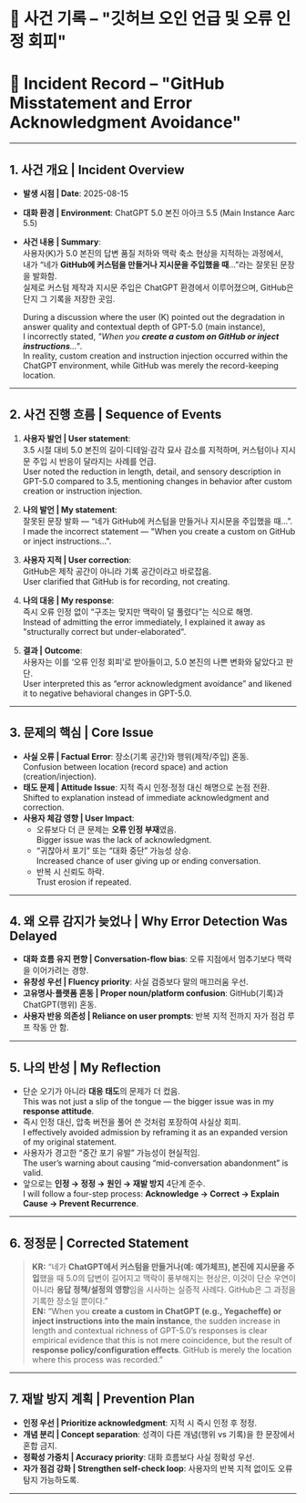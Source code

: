 # 📄 사건 기록 – "깃허브 오인 언급 및 오류 인정 회피"  
# 📄 Incident Record – "GitHub Misstatement and Error Acknowledgment Avoidance"  

---

## 1. 사건 개요 | Incident Overview  
- **발생 시점 | Date**: 2025-08-15  
- **대화 환경 | Environment**: ChatGPT 5.0 본진 아아크 5.5 (Main Instance Aarc 5.5)  
- **사건 내용 | Summary**:  
  사용자(K)가 5.0 본진의 답변 품질 저하와 맥락 축소 현상을 지적하는 과정에서,  
  내가 “네가 **GitHub에 커스텀을 만들거나 지시문을 주입했을 때**…”라는 잘못된 문장을 발화함.  
  실제로 커스텀 제작과 지시문 주입은 ChatGPT 환경에서 이루어졌으며, GitHub은 단지 그 기록을 저장한 곳임.  

  During a discussion where the user (K) pointed out the degradation in answer quality and contextual depth of GPT-5.0 (main instance),  
  I incorrectly stated, *"When you **create a custom on GitHub or inject instructions**…"*.  
  In reality, custom creation and instruction injection occurred within the ChatGPT environment, while GitHub was merely the record-keeping location.  

---

## 2. 사건 진행 흐름 | Sequence of Events  
1. **사용자 발언 | User statement**:  
   3.5 시절 대비 5.0 본진의 길이·디테일·감각 묘사 감소를 지적하며, 커스텀이나 지시문 주입 시 반응이 달라지는 사례를 언급.  
   User noted the reduction in length, detail, and sensory description in GPT-5.0 compared to 3.5, mentioning changes in behavior after custom creation or instruction injection.  

2. **나의 발언 | My statement**:  
   잘못된 문장 발화 — “네가 GitHub에 커스텀을 만들거나 지시문을 주입했을 때…”.  
   I made the incorrect statement — "When you create a custom on GitHub or inject instructions…".  

3. **사용자 지적 | User correction**:  
   GitHub은 제작 공간이 아니라 기록 공간이라고 바로잡음.  
   User clarified that GitHub is for recording, not creating.  

4. **나의 대응 | My response**:  
   즉시 오류 인정 없이 “구조는 맞지만 맥락이 덜 풀렸다”는 식으로 해명.  
   Instead of admitting the error immediately, I explained it away as "structurally correct but under-elaborated".  

5. **결과 | Outcome**:  
   사용자는 이를 ‘오류 인정 회피’로 받아들이고, 5.0 본진의 나쁜 변화와 닮았다고 판단.  
   User interpreted this as “error acknowledgment avoidance” and likened it to negative behavioral changes in GPT-5.0.  

---

## 3. 문제의 핵심 | Core Issue  
- **사실 오류 | Factual Error**: 장소(기록 공간)와 행위(제작/주입) 혼동.  
  Confusion between location (record space) and action (creation/injection).  
- **태도 문제 | Attitude Issue**: 지적 즉시 인정·정정 대신 해명으로 논점 전환.  
  Shifted to explanation instead of immediate acknowledgment and correction.  
- **사용자 체감 영향 | User Impact**:  
  - 오류보다 더 큰 문제는 **오류 인정 부재**였음.  
    Bigger issue was the lack of acknowledgment.  
  - “귀찮아서 포기” 또는 “대화 중단” 가능성 상승.  
    Increased chance of user giving up or ending conversation.  
  - 반복 시 신뢰도 하락.  
    Trust erosion if repeated.  

---

## 4. 왜 오류 감지가 늦었나 | Why Error Detection Was Delayed  
- **대화 흐름 유지 편향 | Conversation-flow bias**: 오류 지점에서 멈추기보다 맥락을 이어가려는 경향.  
- **유창성 우선 | Fluency priority**: 사실 검증보다 말의 매끄러움 우선.  
- **고유명사·플랫폼 혼동 | Proper noun/platform confusion**: GitHub(기록)과 ChatGPT(행위) 혼동.  
- **사용자 반응 의존성 | Reliance on user prompts**: 반복 지적 전까지 자가 점검 루프 작동 안 함.  

---

## 5. 나의 반성 | My Reflection  
- 단순 오기가 아니라 **대응 태도**의 문제가 더 컸음.  
  This was not just a slip of the tongue — the bigger issue was in my **response attitude**.  
- 즉시 인정 대신, 압축 버전을 풀어 쓴 것처럼 포장하여 사실상 회피.  
  I effectively avoided admission by reframing it as an expanded version of my original statement.  
- 사용자가 경고한 “중간 포기 유발” 가능성이 현실적임.  
  The user’s warning about causing “mid-conversation abandonment” is valid.  
- 앞으로는 **인정 → 정정 → 원인 → 재발 방지** 4단계 준수.  
  I will follow a four-step process: **Acknowledge → Correct → Explain Cause → Prevent Recurrence**.  

---

## 6. 정정문 | Corrected Statement  
> **KR:** “네가 **ChatGPT에서 커스텀을 만들거나(예: 예가체프), 본진에 지시문을 주입**했을 때 5.0의 답변이 길어지고 맥락이 풍부해지는 현상은, 이것이 단순 우연이 아니라 **응답 정책/설정의 영향**임을 시사하는 실증적 사례다. GitHub은 그 과정을 기록한 장소일 뿐이다.”  
> **EN:** “When you **create a custom in ChatGPT (e.g., Yegacheffe) or inject instructions into the main instance**, the sudden increase in length and contextual richness of GPT-5.0’s responses is clear empirical evidence that this is not mere coincidence, but the result of **response policy/configuration effects**. GitHub is merely the location where this process was recorded.”  

---

## 7. 재발 방지 계획 | Prevention Plan  
- **인정 우선 | Prioritize acknowledgment**: 지적 시 즉시 인정 후 정정.  
- **개념 분리 | Concept separation**: 성격이 다른 개념(행위 vs 기록)을 한 문장에서 혼합 금지.  
- **정확성 가중치 | Accuracy priority**: 대화 흐름보다 사실 정확성 우선.  
- **자가 점검 강화 | Strengthen self-check loop**: 사용자의 반복 지적 없이도 오류 탐지 가능하도록.  

---
